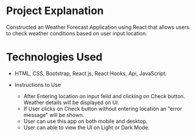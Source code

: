 # Project Explanation
  Constructed an Weather Forecast Application using React that allows users to
  check weather conditions based on user input location.

  # Technologies Used
  - HTML, CSS, Bootstrap, React js, React Hooks, Api, JavaScript.
  
  - Instructions to Use
    - After Entering location on input feild and clicking on Check button. Weather details will be displayed on UI.
    - If User clicks on Check button without entering location an  "error message" will be shown.
    - User can use this app on both mobile and desktop.
    - User can able to view the UI on Light or Dark Mode.
